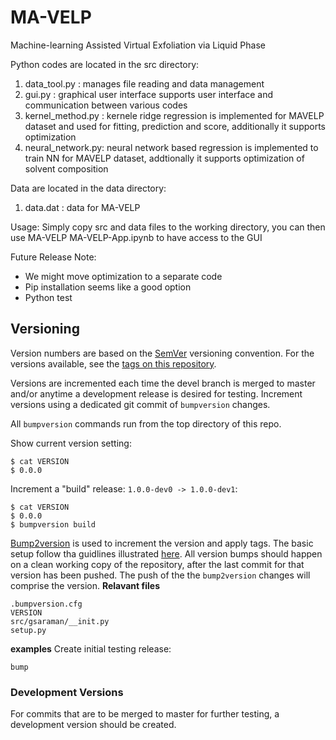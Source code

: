 # MA-VELP
Machine-learning Assisted Virtual Exfoliation via Liquid Phase

Python codes are located in the src directory:
  1. data_tool.py : manages file reading and data management
  2. gui.py :  graphical user interface supports user interface and communication between various codes
  3. kernel_method.py : kernele ridge regression is implemented for MAVELP dataset and used for fitting, prediction and score, additionally it supports optimization 
  4. neural_network.py: neural network based regression is implemented to train NN for MAVELP dataset, addtionally it supports optimization of solvent composition

Data are located in the data directory:
  1. data.dat : data for MA-VELP
  
 
Usage: 
  Simply copy src and data files to the working directory, you can then use MA-VELP
  MA-VELP-App.ipynb to have access to the GUI
  
  
Future Release Note: 
  - We might move optimization to a separate code
  - Pip installation seems like a good option
  - Python test 

## Versioning

Version numbers are based on the [SemVer](http://semver.org/) versioning convention. For the versions available, see the [tags on this repository](https://github.com/your/project/tags).

Versions are incremented each time the devel branch is merged to master and/or anytime a development release is desired for testing. Increment versions using a dedicated git commit of `bumpversion` changes.

All `bumpversion` commands run from the top directory of this repo.

Show current version setting:
```
$ cat VERSION
$ 0.0.0
```
Increment a "build" release: `1.0.0-dev0 -> 1.0.0-dev1`:
```
$ cat VERSION
$ 0.0.0
$ bumpversion build
```

[Bump2version](https://github.com/c4urself/bump2version) is used to increment the version and apply tags.  The basic setup follow tha guidlines illustrated [here](https://medium.com/@williamhayes/versioning-using-bumpversion-4d13c914e9b8).  All version bumps should happen on a clean working copy of the repository, after the last commit for that version has been pushed.  The push of the the `bump2version` changes will comprise the version.
**Relavant files**
```
.bumpversion.cfg
VERSION
src/gsaraman/__init.py
setup.py
```

**examples**
Create initial testing release:
```
bump
```

### Development Versions
For commits that are to be merged to master for further testing, a development version should be created.  
